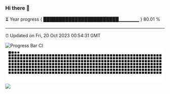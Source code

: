 ### Hi there 👋

⏳ Year progress { ████████████████████████▁▁▁▁▁▁ } 80.01 %

---

⏰ Updated on Fri, 20 Oct 2023 00:54:31 GMT

![Progress Bar CI](https://github.com/liununu/liununu/workflows/Progress%20Bar%20CI/badge.svg)![](https://raw.githubusercontent.com/L1cardo/L1cardo/main/assets/github-contribution-grid-snake.svg)![](https://raw.githubusercontent.com/seesaws/seesaws/main/assets/github-contribution-grid-snake.svg)
